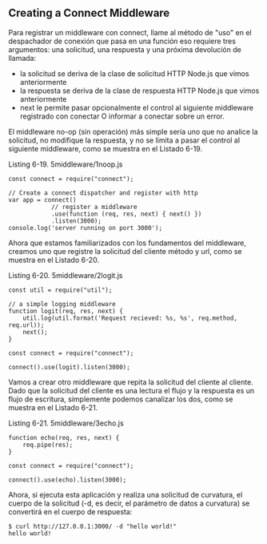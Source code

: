 ## Creating a Connect Middleware

Para registrar un middleware con connect, llame al método de "uso" en 
el despachador de conexión que pasa en una función
eso requiere tres argumentos: una solicitud, una respuesta 
y una próxima devolución de llamada:

* la solicitud se deriva de la clase de solicitud HTTP Node.js que vimos anteriormente
* la respuesta se deriva de la clase de respuesta HTTP Node.js que vimos anteriormente
* next le permite pasar opcionalmente el control al siguiente middleware registrado con
conectar O informar a conectar sobre un error.

El middleware no-op (sin operación) más simple sería 
uno que no analice la solicitud, no modifique
la respuesta, y no se limita a pasar el control al 
siguiente middleware, como se muestra en el Listado 6-19.

Listing 6-19. 5middleware/1noop.js
```
const connect = require("connect");

// Create a connect dispatcher and register with http
var app = connect()
            // register a middleware
            .use(function (req, res, next) { next() })
            .listen(3000);
console.log('server running on port 3000');

```

Ahora que estamos familiarizados con los fundamentos del middleware, 
creamos uno que registre la solicitud del cliente
método y url, como se muestra en el Listado 6-20.

Listing 6-20. 5middleware/2logit.js

```
const util = require("util");

// a simple logging middleware
function logit(req, res, next) {
    util.log(util.format('Request recieved: %s, %s', req.method, req.url));
    next();
}

const connect = require("connect");

connect().use(logit).listen(3000);
```

Vamos a crear otro middleware que repita la solicitud del cliente 
al cliente. Dado que la solicitud del cliente es una lectura
el flujo y la respuesta es un flujo de escritura, 
simplemente podemos canalizar los dos, como se muestra en el Listado 6-21.

Listing 6-21. 5middleware/3echo.js

```
function echo(req, res, next) {
    req.pipe(res);
}

const connect = require("connect");

connect().use(echo).listen(3000);
```

Ahora, si ejecuta esta aplicación y realiza una solicitud de curvatura, 
el cuerpo de la solicitud (-d, es decir, el parámetro de datos a curvatura)
se convertirá en el cuerpo de respuesta:

```
$ curl http://127.0.0.1:3000/ -d "hello world!"
hello world!
```

